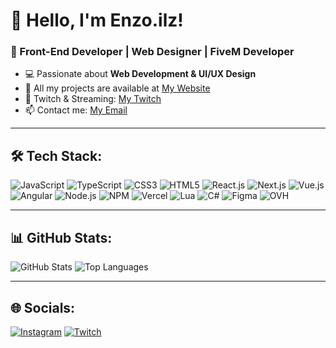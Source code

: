 # 👋 Hello, I'm Enzo.ilz!
### 🚀 Front-End Developer | Web Designer | FiveM Developer

- 💻 Passionate about **Web Development & UI/UX Design**
- 💼 All my projects are available at [My Website](https://enzoilz.fr/)
- 🎥 Twitch & Streaming: [My Twitch](https://www.twitch.tv/enzo_ilz)
- 📫 Contact me: [My Email](mailto:contact@enzoilz.fr)

---

## 🛠️ Tech Stack:
![JavaScript](https://img.shields.io/badge/-JavaScript-F7DF1E?style=flat&logo=javascript&logoColor=black)
![TypeScript](https://img.shields.io/badge/-TypeScript-3178C6?style=flat&logo=typescript&logoColor=white)
![CSS3](https://img.shields.io/badge/-CSS3-1572B6?style=flat&logo=css3)
![HTML5](https://img.shields.io/badge/-HTML5-E34F26?style=flat&logo=html5&logoColor=white)
![React.js](https://img.shields.io/badge/-React-61DAFB?style=flat&logo=react)
![Next.js](https://img.shields.io/badge/-Next.js-000000?style=flat&logo=next.js&logoColor=white)
![Vue.js](https://img.shields.io/badge/-Vue.js-4FC08D?style=flat&logo=vue.js&logoColor=white)
![Angular](https://img.shields.io/badge/-Angular-DD0031?style=flat&logo=angular&logoColor=white)
![Node.js](https://img.shields.io/badge/-Node.js-339933?style=flat&logo=node.js&logoColor=white)
![NPM](https://img.shields.io/badge/-NPM-CB3837?style=flat&logo=npm&logoColor=white)
![Vercel](https://img.shields.io/badge/-Vercel-000000?style=flat&logo=vercel&logoColor=white)
![Lua](https://img.shields.io/badge/-Lua-2C2D72?style=flat&logo=lua&logoColor=white)
![C#](https://img.shields.io/badge/-C%23-239120?style=flat&logo=c-sharp&logoColor=white)
![Figma](https://img.shields.io/badge/-Figma-F24E1E?style=flat&logo=figma&logoColor=white)
![OVH](https://img.shields.io/badge/-OVH-123F6D?style=flat&logo=ovh&logoColor=white)

---

## 📊 GitHub Stats:
![GitHub Stats](https://github-readme-stats.vercel.app/api?username=Enzoilz&show_icons=true&theme=radical)
![Top Languages](https://github-readme-stats.vercel.app/api/top-langs/?username=Enzoilz&layout=compact&theme=radical)

---

## 🌐 Socials:
[![Instagram](https://img.shields.io/badge/Instagram-%23E4405F.svg?style=for-the-badge&logo=instagram&logoColor=white)](https://www.instagram.com/enzo.ilz/)
[![Twitch](https://img.shields.io/badge/Twitch-%239146FF.svg?style=for-the-badge&logo=twitch&logoColor=white)](https://www.twitch.tv/enzo_ilz)
